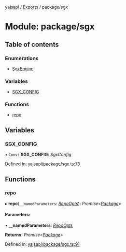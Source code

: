 [yajsapi](../README.md) / [Exports](../modules.md) / package/sgx

# Module: package/sgx

## Table of contents

### Enumerations

- [SgxEngine](../enums/package_sgx.sgxengine.md)

### Variables

- [SGX\_CONFIG](package_sgx.md#sgx_config)

### Functions

- [repo](package_sgx.md#repo)

## Variables

### SGX\_CONFIG

• `Const` **SGX\_CONFIG**: *SgxConfig*

Defined in: [yajsapi/package/sgx.ts:73](https://github.com/golemfactory/yajsapi/blob/289a25a/yajsapi/package/sgx.ts#L73)

## Functions

### repo

▸ **repo**(`__namedParameters`: [*RepoOpts*](package.md#repoopts)): *Promise*<[*Package*](../classes/package.package-1.md)\>

#### Parameters:

• **__namedParameters**: [*RepoOpts*](package.md#repoopts)

**Returns:** *Promise*<[*Package*](../classes/package.package-1.md)\>

Defined in: [yajsapi/package/sgx.ts:91](https://github.com/golemfactory/yajsapi/blob/289a25a/yajsapi/package/sgx.ts#L91)
